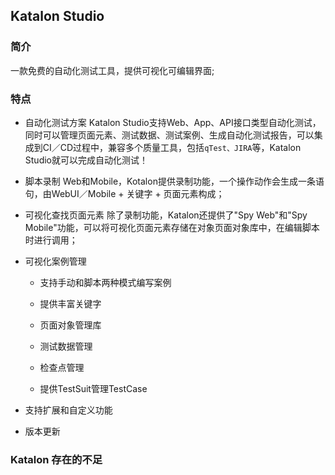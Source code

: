 ## Katalon Studio ##
### 简介 ###
 一款免费的自动化测试工具，提供可视化可编辑界面;

### 特点 ###
- 自动化测试方案
Katalon Studio支持Web、App、API接口类型自动化测试，同时可以管理页面元素、测试数据、测试案例、生成自动化测试报告，可以集成到CI／CD过程中，兼容多个质量工具，包括```qTest、JIRA```等，Katalon Studio就可以完成自动化测试！

- 脚本录制
Web和Mobile，Kotalon提供录制功能，一个操作动作会生成一条语句，由WebUI／Mobile + 关键字 + 页面元素构成；

- 可视化查找页面元素
除了录制功能，Katalon还提供了"Spy Web"和"Spy Mobile"功能，可以将可视化页面元素存储在对象页面对象库中，在编辑脚本时进行调用；

- 可视化案例管理
  + 支持手动和脚本两种模式编写案例

  + 提供丰富关键字

  + 页面对象管理库

  + 测试数据管理

  + 检查点管理

  + 提供TestSuit管理TestCase

- 支持扩展和自定义功能

- 版本更新


### Katalon 存在的不足 ###





















